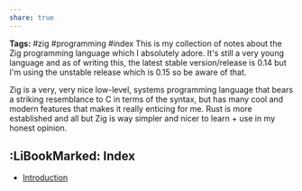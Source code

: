 ```yaml
---
share: true
---
```

**Tags:** #zig #programming #index
This is my collection of notes about the Zig programming language which I absolutely adore. It's still a very young language and as of writing this, the latest stable version/release is 0.14 but I'm using the unstable release which is 0.15 so be aware of that.

Zig is a very, very nice low-level, systems programming language that bears a striking resemblance to C in terms of the syntax, but has many cool and modern features that makes it really enticing for me. Rust is more established and all but Zig is way simpler and nicer to learn + use in my honest opinion.
## :LiBookMarked: Index
- [Introduction](./Introduction)